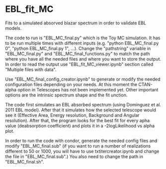 # EBL_fit_MC
Fits to a simulated absorved blazar spectrum in order to validate EBL models.

The code to run is "EBL_MC_final.py" which is the Toy MC simulation. It has to be run multiple times with different inputs (e.g. "python EBL_MC_final.py 0", "python EBL_MC_final.py 1", ...). Change the "pathstring" variable in "EBL_MC_final.py" and "EBL_MC_final_functions.py" to match the path where you have all the needed files and where you want to store the output.
In order to read the output use "EBL_fit_MC_viewer.ipynb" section called "Multiple files with data". 

Use "EBL_MC_final_config_creator.ipynb" to generate or modify the needed configuration files depending on your needs.
At this moment the CTAN-alpha option in Telescopes has not been implemented yet. Other important options are the intrinsic spectrum shape and the fit unction.

The code first simulates an EBL absorbed spectrum (using Dominguez et al. 2011 EBL model). After that it simulates how the selected telescope would see it (Effective Area, Energy resolution, Background and Angular resolution). After that, the program looks for the best fit for every apha value (deabsorption coefficient) and plots it in a -2logLikelihood vs alpha plot. 

In order to run the code with condor, generate the needed config files and modify "EBL_MC_final.sub" (if you want to run a number of realizations different to 50 or 1000, you will have to use txtitercreator.ipynb and change the file in "EBL_MC_final.sub".) You also need to change the path in "EBL_MC_final.sh".
